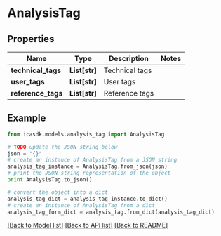 # AnalysisTag


## Properties
Name | Type | Description | Notes
------------ | ------------- | ------------- | -------------
**technical_tags** | **List[str]** | Technical tags | 
**user_tags** | **List[str]** | User tags | 
**reference_tags** | **List[str]** | Reference tags | 

## Example

```python
from icasdk.models.analysis_tag import AnalysisTag

# TODO update the JSON string below
json = "{}"
# create an instance of AnalysisTag from a JSON string
analysis_tag_instance = AnalysisTag.from_json(json)
# print the JSON string representation of the object
print AnalysisTag.to_json()

# convert the object into a dict
analysis_tag_dict = analysis_tag_instance.to_dict()
# create an instance of AnalysisTag from a dict
analysis_tag_form_dict = analysis_tag.from_dict(analysis_tag_dict)
```
[[Back to Model list]](../README.md#documentation-for-models) [[Back to API list]](../README.md#documentation-for-api-endpoints) [[Back to README]](../README.md)


